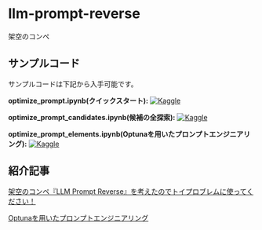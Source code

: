 # llm-prompt-reverse
架空のコンペ

## サンプルコード
サンプルコードは下記から入手可能です。

**optimize_prompt.ipynb(クイックスタート):** [![Kaggle](https://kaggle.com/static/images/open-in-kaggle.svg)](https://www.kaggle.com/code/isakatsuyoshi/optimize-prompt)

**optimize_prompt_candidates.ipynb(候補の全探索):** [![Kaggle](https://kaggle.com/static/images/open-in-kaggle.svg)](https://www.kaggle.com/code/isakatsuyoshi/optimize-prompt-candidates)

**optimize_prompt_elements.ipynb(Optunaを用いたプロンプトエンジニアリング):** [![Kaggle](https://kaggle.com/static/images/open-in-kaggle.svg)](https://www.kaggle.com/code/isakatsuyoshi/optimize-prompt-elements)



## 紹介記事

[架空のコンペ『LLM Prompt Reverse』を考えたのでトイプロブレムに使ってください！](https://qiita.com/Isaka-code/items/d09b2b4b031f1c856b7e)

[Optunaを用いたプロンプトエンジニアリング](https://qiita.com/Isaka-code/items/7c13652b416d9ee56585)
